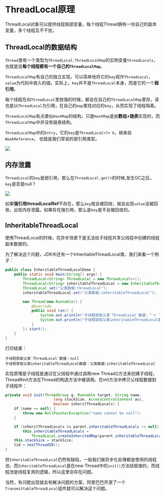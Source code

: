 # ThreadLocal原理

ThreadLocal对象可以提供线程局部变量，每个线程Thread拥有一份自己的副本变量，多个线程互不干扰。

## ThreadLocal的数据结构

`Thread`类有一个类型为`ThreadLocal.ThreadLocalMap`的实例变量`threadLocals`，也就是说**每个线程都有一个自己的`ThreadLocalMap`**。

`ThreadLocalMap`有自己的独立实现，可以简单地将它的`key`视作`ThreadLocal`，`value`为代码中放入的值。实际上，`key`并不是`ThreadLocal`本身，而是它的一个**弱引用**。

每个线程在向`ThreadLocal`里放值的时候，都会在自己的`ThreadLocalMap`里存，读也是以`ThreadLocal`为引用，在自己的`map`里找对应的`key`，从而实现了线程隔离。

`ThreadLocalMap`有点类似`HashMap`的结构，只是`HashMap`是由**数组+链表**实现的，而`ThreadLocalMap`中并没有链表结构。

`ThreadLocalMap`中的`Entry`，它的`key`是`ThreadLocal<?> k`，继承自`WeakReference`， 也就是我们常说的弱引用类型。

<img src="chapter_concurrent/image/87d8b133afcc25c534a0cb499817d2f1.png" />

## 内存泄露

`ThreadLocal`的`key`是弱引用，那么在`ThreadLocal.get()`的时候,发生GC之后，`key`是否是null？

<img src="chapter_concurrent/image/a6bc71b9466e1ad204e04654d70a7210.png" />

如果**强引用threadLocalRef**不存在，那么`key`就会被回收，就会出现`value`没被回收，出现内存泄露。如果存在强引用，那么是`key`是不会被回收的。


## InheritableThreadLocal

使用ThreadLocal的时候，在异步场景下是无法给子线程共享父线程中创建的线程副本数据的。

为了解决这个问题，JDK中还有一个InheritableThreadLocal类，我们来看一个例子：

```java
public class InheritableThreadLocalDemo {
    public static void main(String[] args) {
        ThreadLocal<String> ThreadLocal = new ThreadLocal<>();
        ThreadLocal<String> inheritableThreadLocal = new InheritableThreadLocal<>();
        ThreadLocal.set("父类数据:threadLocal");
        inheritableThreadLocal.set("父类数据:inheritableThreadLocal");

        new Thread(new Runnable() {
            @Override
            public void run() {
                System.out.println("子线程获取父类`ThreadLocal`数据：" + `ThreadLocal`.get());
                System.out.println("子线程获取父类inheritableThreadLocal数据：" + inheritableThreadLocal.get());
            }
        }).start();
    }
}
```

打印结果：

```
子线程获取父类`ThreadLocal`数据：null
子线程获取父类inheritableThreadLocal数据：父类数据:inheritableThreadLocal
```

实现原理是子线程是通过在父线程中通过调用new Thread()方法来创建子线程，Thread#init方法在Thread的构造方法中被调用。在init方法中拷贝父线程数据到子线程中：

```java
private void init(ThreadGroup g, Runnable target, String name,
                      long stackSize, AccessControlContext acc,
                      boolean inheritThreadLocals) {
    if (name == null) {
        throw new NullPointerException("name cannot be null");
    }

    if (inheritThreadLocals && parent.inheritableThreadLocals != null)
        this.inheritableThreadLocals =
            ThreadLocal.createInheritedMap(parent.inheritableThreadLocals);
    this.stackSize = stackSize;
    tid = nextThreadID();
}
```

但`InheritableThreadLocal`仍然有缺陷，一般我们做异步化处理都是使用的线程池，而`InheritableThreadLocal`是在new Thread中的`init()`方法给赋值的，而线程池是线程复用的逻辑，所以这里会存在问题。

当然，有问题出现就会有解决问题的方案，阿里巴巴开源了一个`TransmittableThreadLocal`组件就可以解决这个问题。